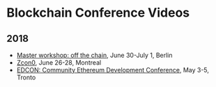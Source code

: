 
# Blockchain Conference Videos

## 2018

* [Master workshop: off the chain](master-workshop-off-the-chain.md), June 30-July 1, Berlin
* [Zcon0](zcon0-2018.md), June 26-28, Montreal
* [EDCON: Community Ethereum Development Conference](edcon-2018.md), May 3-5, Tronto

